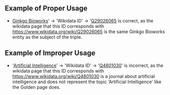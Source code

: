 ## Example of Proper Usage
* [Ginkgo Bioworks](https://golden.com/wiki/Ginkgo_Bioworks-GE8DBAJ)' → 'Wikidata ID' → '[Q29026065](https://www.wikidata.org/wiki/Q29026065) is correct, as the wikidata page that this ID corresponds with https://www.wikidata.org/wiki/Q29026065 is the same Ginkgo Bioworks entity as the subject of the triple.

## Example of Improper Usage
* '[Artificial Intelligence](https://golden.com/wiki/Artificial_intelligence-JNZDPNG)' → 'Wikidata ID' → '[Q4801030](https://www.wikidata.org/wiki/Q4801030)' is incorrect, as the wikidata page that this ID corresponds with https://www.wikidata.org/wiki/Q4801030 is a journal about artificial intelligence and does not represent the topic ‘Artificial Intelligence’ like the Golden page does.
